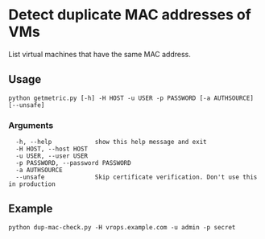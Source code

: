 # Detect duplicate MAC addresses of VMs

List virtual machines that have the same MAC address. 

## Usage

```
python getmetric.py [-h] -H HOST -u USER -p PASSWORD [-a AUTHSOURCE] [--unsafe]
```

### Arguments
```
  -h, --help            show this help message and exit
  -H HOST, --host HOST
  -u USER, --user USER
  -p PASSWORD, --password PASSWORD
  -a AUTHSOURCE
  --unsafe              Skip certificate verification. Don't use this in production
```

## Example 
```commandline
python dup-mac-check.py -H vrops.example.com -u admin -p secret  
```
